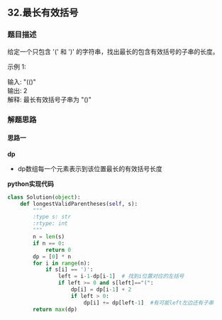 ## 32.最长有效括号
### 题目描述
给定一个只包含 '(' 和 ')' 的字符串，找出最长的包含有效括号的子串的长度。

示例 1:

输入: "(()"  
输出: 2  
解释: 最长有效括号子串为 "()"

### 解题思路
#### 思路一
**dp**
- dp数组每一个元素表示到该位置最长的有效括号长度

**python实现代码**
```python
class Solution(object):
    def longestValidParentheses(self, s):
        """
        :type s: str
        :rtype: int
        """
        n = len(s)
        if n == 0:
            return 0
        dp = [0] * n 
        for i in range(n):
            if s[i] == ')':
                left = i-1-dp[i-1]  # 找到i位置对应的左括号
                if left >= 0 and s[left]=="(":
                    dp[i] = dp[i-1] + 2
                    if left > 0:
                        dp[i] += dp[left-1]  #有可能left左边还有子串
        return max(dp)
                    

```

